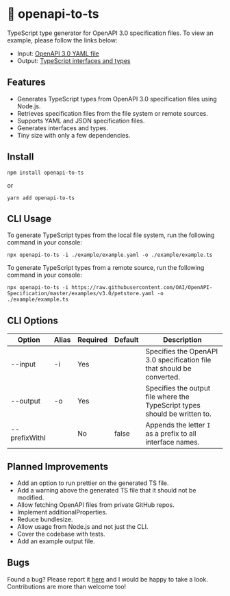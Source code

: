 # :sunrise: openapi-to-ts

TypeScript type generator for OpenAPI 3.0 specification files. To view an example, please follow the links below:

- Input: [OpenAPI 3.0 YAML file](./examples/example.yaml)
- Output: [TypeScript interfaces and types](./examples/example.ts)

## Features

- Generates TypeScript types from OpenAPI 3.0 specification files using Node.js.
- Retrieves specification files from the file system or remote sources.
- Supports YAML and JSON specification files.
- Generates interfaces and types.
- Tiny size with only a few dependencies.

## Install

```shell
npm install openapi-to-ts
```

or

```shell
yarn add openapi-to-ts
```

## CLI Usage

To generate TypeScript types from the local file system, run the following command in your console:

```shell
npx openapi-to-ts -i ./example/example.yaml -o ./example/example.ts
```

To generate TypeScript types from a remote source, run the following command in your console:

```shell
npx openapi-to-ts -i https://raw.githubusercontent.com/OAI/OpenAPI-Specification/master/examples/v3.0/petstore.yaml -o ./example/example.ts
```

## CLI Options

| Option        | Alias | Required | Default | Description                                                                |
| ------------- | ----- | -------- | ------- | -------------------------------------------------------------------------- |
| --input       | -i    | Yes      |         | Specifies the OpenAPI 3.0 specification file that should be converted.     |
| --output      | -o    | Yes      |         | Specifies the output file where the TypeScript types should be written to. |
| --prefixWithI |       | No       | false   | Appends the letter `I` as a prefix to all interface names.                 |

## Planned Improvements

- Add an option to run prettier on the generated TS file.
- Add a warning above the generated TS file that it should not be modified.
- Allow fetching OpenAPI files from private GitHub repos.
- Implement additionalProperties.
- Reduce bundlesize.
- Allow usage from Node.js and not just the CLI.
- Cover the codebase with tests.
- Add an example output file.

## Bugs

Found a bug? Please report it [here](https://github.com/aehrenthal/openapi-to-ts/issues) and I would be happy to take a look. Contributions are more than welcome too!

